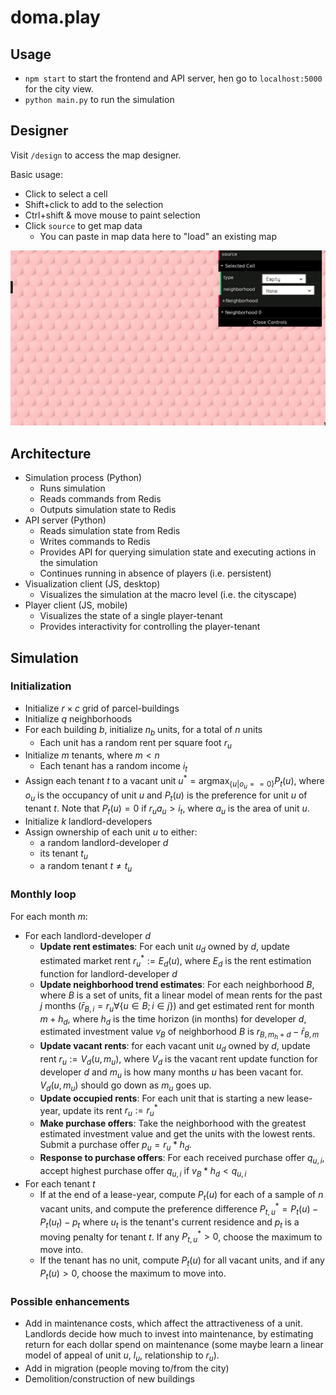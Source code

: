 # doma.play

## Usage

- `npm start` to start the frontend and API server, hen go to `localhost:5000` for the city view.
- `python main.py` to run the simulation

## Designer

Visit `/design` to access the map designer.

Basic usage:

- Click to select a cell
- Shift+click to add to the selection
- Ctrl+shift & move mouse to paint selection
- Click `source` to get map data
    - You can paste in map data here to "load" an existing map

![](static/designer.gif)

## Architecture

- Simulation process (Python)
    - Runs simulation
    - Reads commands from Redis
    - Outputs simulation state to Redis
- API server (Python)
    - Reads simulation state from Redis
    - Writes commands to Redis
    - Provides API for querying simulation state and executing actions in the simulation
    - Continues running in absence of players (i.e. persistent)
- Visualization client (JS, desktop)
    - Visualizes the simulation at the macro level (i.e. the cityscape)
- Player client (JS, mobile)
    - Visualizes the state of a single player-tenant
    - Provides interactivity for controlling the player-tenant

## Simulation

### Initialization

- Initialize $r \times c$ grid of parcel-buildings
- Initialize $q$ neighborhoods
- For each building $b$, initialize $n_b$ units, for a total of $n$ units
    - Each unit has a random rent per square foot $r_u$
- Initialize $m$ tenants, where $m < n$
    - Each tenant has a random income $i_t$
- Assign each tenant $t$ to a vacant unit $u^* = \text{argmax}_{\{u | o_u == 0\}} P_t(u)$, where $o_u$ is the occupancy of unit $u$ and $P_t(u)$ is the preference for unit $u$ of tenant $t$. Note that $P_t(u) = 0$ if $r_u a_u > i_t$, where $a_u$ is the area of unit $u$.
- Initialize $k$ landlord-developers
- Assign ownership of each unit $u$ to either:
    - a random landlord-developer $d$
    - its tenant $t_u$
    - a random tenant $t \neq t_u$

### Monthly loop

For each month $m$:

- For each landlord-developer $d$
    - __Update rent estimates__: For each unit $u_d$ owned by $d$, update estimated market rent $r_u^* := E_d(u)$, where $E_d$ is the rent estimation function for landlord-developer $d$
    - __Update neighborhood trend estimates__: For each neighborhood $B$, where $B$ is a set of units, fit a linear model of mean rents for the past $j$ months ($\bar r_{B,i} = r_u \forall \{u \in B; i \in j\}$) and get estimated rent for month $m+h_d$, where $h_d$ is the time horizon (in months) for developer $d$, estimated investment value $v_B$ of neighborhood $B$ is $r_{B,m_h+d} - \bar r_{B,m}$
    - __Update vacant rents__: for each vacant unit $u_d$ owned by $d$, update rent $r_u := V_d(u, m_u)$, where $V_d$ is the vacant rent update function for developer $d$ and $m_u$ is how many months $u$ has been vacant for. $V_d(u, m_u)$ should go down as $m_u$ goes up.
    - __Update occupied rents__: For each unit that is starting a new lease-year, update its rent $r_u := r_u^*$
    - __Make purchase offers__: Take the neighborhood with the greatest estimated investment value and get the units with the lowest rents. Submit a purchase offer $p_u = r_u * h_d$.
    - __Response to purchase offers__: For each received purchase offer $q_{u,i}$, accept highest purchase offer $q_{u,i}$ if $v_B * h_d < q_{u,i}$
- For each tenant $t$
    - If at the end of a lease-year, compute $P_t(u)$ for each of a sample of $n$ vacant units, and compute the preference difference $P^*_{t, u} = P_t(u) - P_t(u_t) - p_t$ where $u_t$ is the tenant's current residence and $p_t$ is a moving penalty for tenant $t$. If any $P^*_{t, u} > 0$, choose the maximum to move into.
    - If the tenant has no unit, compute $P_t(u)$ for all vacant units, and if any $P_t(u) > 0$, choose the maximum to move into.

### Possible enhancements

- Add in maintenance costs, which affect the attractiveness of a unit. Landlords decide how much to invest into maintenance, by estimating return for each dollar spend on maintenance (some maybe learn a linear model of appeal of unit $u$, $l_u$, relationship to $r_u$).
- Add in migration (people moving to/from the city)
- Demolition/construction of new buildings
